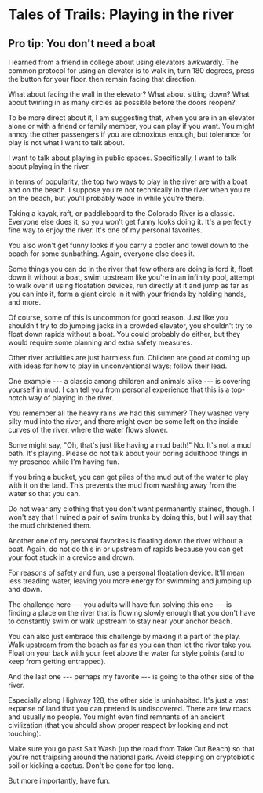 # Tales of Trails: Playing in the river

## Pro tip: You don't need a boat

I learned from a friend in college about using elevators awkwardly. The common protocol for using an elevator is to walk in, turn 180 degrees, press the button for your floor, then remain facing that direction.

What about facing the wall in the elevator? What about sitting down? What about twirling in as many circles as possible before the doors reopen?

To be more direct about it, I am suggesting that, when you are in an elevator alone or with a friend or family member, you can play if you want. You might annoy the other passengers if you are obnoxious enough, but tolerance for play is not what I want to talk about.

I want to talk about playing in public spaces. Specifically, I want to talk about playing in the river.

In terms of popularity, the top two ways to play in the river are with a boat and on the beach. I suppose you're not technically in the river when you're on the beach, but you'll probably wade in while you're there.

Taking a kayak, raft, or paddleboard to the Colorado River is a classic. Everyone else does it, so you won't get funny looks doing it. It's a perfectly fine way to enjoy the river. It's one of my personal favorites.

You also won't get funny looks if you carry a cooler and towel down to the beach for some sunbathing. Again, everyone else does it.

Some things you can do in the river that few others are doing is ford it, float down it without a boat, swim upstream like you're in an infinity pool, attempt to walk over it using floatation devices, run directly at it and jump as far as you can into it, form a giant circle in it with your friends by holding hands, and more.

Of course, some of this is uncommon for good reason. Just like you shouldn't try to do jumping jacks in a crowded elevator, you shouldn't try to float down rapids without a boat. You could probably do either, but they would require some planning and extra safety measures.

Other river activities are just harmless fun. Children are good at coming up with ideas for how to play in unconventional ways; follow their lead.

One example --- a classic among children and animals alike --- is covering yourself in mud. I can tell you from personal experience that this is a top-notch way of playing in the river.

You remember all the heavy rains we had this summer? They washed very silty mud into the river, and there might even be some left on the inside curves of the river, where the water flows slower.

Some might say, "Oh, that's just like having a mud bath!" No. It's not a mud bath. It's playing. Please do not talk about your boring adulthood things in my presence while I'm having fun.

If you bring a bucket, you can get piles of the mud out of the water to play with it on the land. This prevents the mud from washing away from the water so that you can.

Do not wear any clothing that you don't want permanently stained, though. I won't say that I ruined a pair of swim trunks by doing this, but I will say that the mud christened them.

Another one of my personal favorites is floating down the river without a boat. Again, do not do this in or upstream of rapids because you can get your foot stuck in a crevice and drown.

For reasons of safety and fun, use a personal floatation device. It'll mean less treading water, leaving you more energy for swimming and jumping up and down.

The challenge here --- you adults will have fun solving this one --- is finding a place on the river that is flowing slowly enough that you don't have to constantly swim or walk upstream to stay near your anchor beach.

You can also just embrace this challenge by making it a part of the play. Walk upstream from the beach as far as you can then let the river take you. Float on your back with your feet above the water for style points (and to keep from getting entrapped).

And the last one --- perhaps my favorite --- is going to the other side of the river.

Especially along Highway 128, the other side is uninhabited. It's just a vast expanse of land that you can pretend is undiscovered. There are few roads and usually no people. You might even find remnants of an ancient civilization (that you should show proper respect by looking and not touching).

Make sure you go past Salt Wash (up the road from Take Out Beach) so that you're not traipsing around the national park. Avoid stepping on cryptobiotic soil or kicking a cactus. Don't be gone for too long.

But more importantly, have fun.
